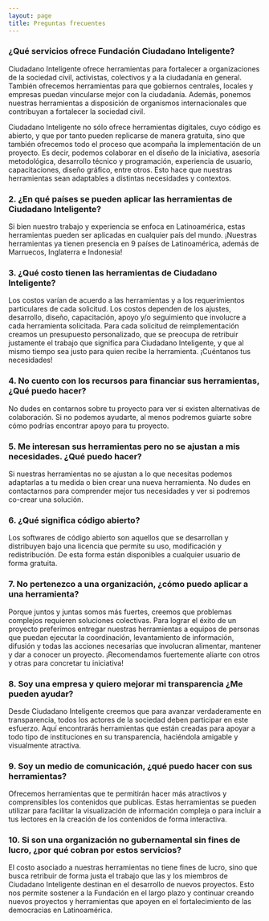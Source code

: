 ```yaml
---
layout: page
title: Preguntas frecuentes
---
```


### ¿Qué servicios ofrece Fundación Ciudadano Inteligente?
Ciudadano Inteligente ofrece herramientas para fortalecer a organizaciones de la sociedad civil, activistas, colectivos y a la ciudadanía en general. También  ofrecemos herramientas para que gobiernos centrales, locales y empresas puedan vincularse mejor con la ciudadanía. Además, ponemos nuestras herramientas a disposición de organismos internacionales que contribuyan a fortalecer la sociedad civil.

Ciudadano Inteligente no sólo ofrece herramientas digitales, cuyo código es abierto, y que por tanto pueden replicarse de manera gratuita, sino que también ofrecemos todo el proceso que acompaña la implementación de un proyecto. Es decir, podemos colaborar en el diseño de la iniciativa, asesoría metodológica, desarrollo técnico y programación, experiencia de usuario, capacitaciones, diseño gráfico, entre otros. Esto hace que nuestras herramientas sean adaptables a distintas necesidades y contextos.

### 2. ¿En qué países se pueden aplicar las herramientas de Ciudadano Inteligente?

Si bien nuestro trabajo y experiencia se enfoca en Latinoamérica, estas herramientas pueden ser aplicadas en cualquier país del mundo. ¡Nuestras herramientas ya tienen presencia en 9 países de Latinoamérica, además de Marruecos, Inglaterra e Indonesia!

### 3. ¿Qué costo tienen las herramientas de Ciudadano Inteligente?

Los costos varían de acuerdo a las herramientas y a los requerimientos particulares de cada solicitud. Los costos dependen de los ajustes, desarrollo, diseño, capacitación, apoyo y/o seguimiento que involucre a cada herramienta solicitada. Para cada solicitud de reimplementación creamos un presupuesto personalizado, que se preocupa de retribuir justamente el trabajo que significa para Ciudadano Inteligente, y que al mismo tiempo sea justo para quien recibe la herramienta. ¡Cuéntanos tus necesidades!

### 4. No cuento con los recursos para financiar sus herramientas, ¿Qué puedo hacer?

No dudes en contarnos sobre tu proyecto para ver si existen alternativas de colaboración. Si no podemos ayudarte, al menos podremos guiarte sobre cómo podrías encontrar apoyo para tu proyecto.

### 5. Me interesan sus herramientas pero no se ajustan a mis necesidades. ¿Qué puedo hacer?

Si nuestras herramientas no se ajustan a lo que necesitas podemos adaptarlas a tu medida o bien crear una nueva herramienta. No dudes en contactarnos para comprender mejor tus necesidades y ver si podremos co-crear una solución.

### 6. ¿Qué significa código abierto?

Los softwares de código abierto son aquellos que se desarrollan y distribuyen bajo una licencia que permite su uso, modificación y redistribución. De esta forma están disponibles a cualquier usuario de forma gratuita.

### 7. No pertenezco a una organización, ¿cómo puedo aplicar a una herramienta?

Porque juntos y juntas somos más fuertes, creemos que problemas complejos requieren soluciones colectivas. Para lograr el éxito de un proyecto preferimos entregar nuestras herramientas a equipos de personas que puedan ejecutar la coordinación, levantamiento de información, difusión y todas las acciones necesarias que involucran alimentar, mantener y dar a conocer un proyecto. ¡Recomendamos fuertemente aliarte con otros y otras para concretar tu iniciativa!

### 8. Soy una empresa y quiero mejorar mi transparencia ¿Me pueden ayudar?

Desde Ciudadano Inteligente creemos que para avanzar verdaderamente en transparencia, todos los actores de la sociedad deben participar en este esfuerzo. Aquí encontrarás herramientas que están creadas para apoyar a todo tipo de instituciones en su transparencia, haciéndola amigable y visualmente atractiva. 

### 9. Soy un medio de comunicación, ¿qué puedo hacer con sus herramientas?

Ofrecemos herramientas que te permitirán hacer más atractivos y comprensibles los contenidos que publicas. Estas herramientas se pueden utilizar para facilitar la visualización de información compleja o para incluir a tus lectores en la creación de los contenidos de forma interactiva. 

### 10. Si son una organización no gubernamental  sin fines de lucro, ¿por qué cobran por estos servicios?

El costo asociado a nuestras herramientas no tiene fines de lucro, sino que busca retribuir de forma justa el trabajo que las y los miembros de Ciudadano Inteligente destinan en el desarrollo de nuevos proyectos. Esto nos permite sostener a la Fundación en el largo plazo y continuar creando nuevos proyectos y herramientas que apoyen en el fortalecimiento de las democracias en Latinoamérica.

